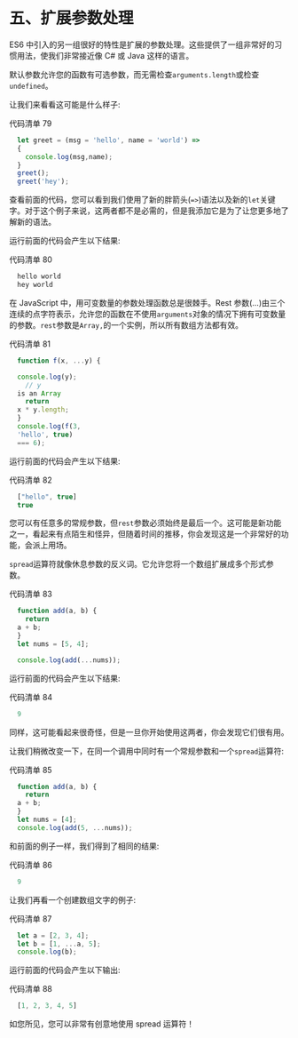 # 五、扩展参数处理

ES6 中引入的另一组很好的特性是扩展的参数处理。这些提供了一组非常好的习惯用法，使我们非常接近像 C# 或 Java 这样的语言。

默认参数允许您的函数有可选参数，而无需检查`arguments.length`或检查`undefined`。

让我们来看看这可能是什么样子:

代码清单 79

```js
  let greet = (msg = 'hello', name = 'world') =>
  {
    console.log(msg,name);
  }
  greet();
  greet('hey');

```

查看前面的代码，您可以看到我们使用了新的胖箭头(`=>`)语法以及新的`let`关键字。对于这个例子来说，这两者都不是必需的，但是我添加它是为了让您更多地了解新的语法。

运行前面的代码会产生以下结果:

代码清单 80

```js
  hello world
  hey world 

```

在 JavaScript 中，用可变数量的参数处理函数总是很棘手。Rest 参数(…)由三个连续的点字符表示，允许您的函数在不使用`arguments`对象的情况下拥有可变数量的参数。`rest`参数是`Array,`的一个实例，所以所有数组方法都有效。

代码清单 81

```js
  function f(x, ...y) {

  console.log(y);
    // y
  is an Array
    return
  x * y.length;
  }
  console.log(f(3,
  'hello', true)
  === 6);

```

运行前面的代码会产生以下结果:

代码清单 82

```js
  ["hello", true]
  true 

```

您可以有任意多的常规参数，但`rest`参数必须始终是最后一个。这可能是新功能之一，看起来有点陌生和怪异，但随着时间的推移，你会发现这是一个非常好的功能，会派上用场。

`spread`运算符就像休息参数的反义词。它允许您将一个数组扩展成多个形式参数。

代码清单 83

```js
  function add(a, b) {
    return
  a + b;
  }
  let nums = [5, 4];

  console.log(add(...nums));

```

运行前面的代码会产生以下结果:

代码清单 84

```js
  9 

```

同样，这可能看起来很奇怪，但是一旦你开始使用这两者，你会发现它们很有用。

让我们稍微改变一下，在同一个调用中同时有一个常规参数和一个`spread`运算符:

代码清单 85

```js
  function add(a, b) {
    return
  a + b;
  }
  let nums = [4];
  console.log(add(5, ...nums));

```

和前面的例子一样，我们得到了相同的结果:

代码清单 86

```js
  9 

```

让我们再看一个创建数组文字的例子:

代码清单 87

```js
  let a = [2, 3, 4];
  let b = [1, ...a, 5];
  console.log(b);

```

运行前面的代码会产生以下输出:

代码清单 88

```js
  [1, 2, 3, 4, 5] 

```

如您所见，您可以非常有创意地使用 spread 运算符！